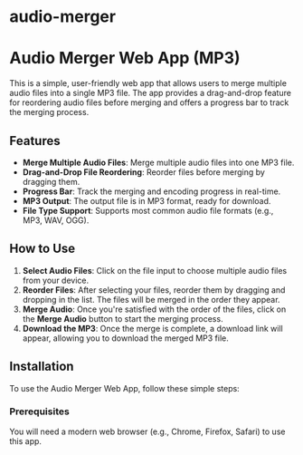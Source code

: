 # audio-merger
# Audio Merger Web App (MP3)

This is a simple, user-friendly web app that allows users to merge multiple audio files into a single MP3 file. The app provides a drag-and-drop feature for reordering audio files before merging and offers a progress bar to track the merging process.

## Features

- **Merge Multiple Audio Files**: Merge multiple audio files into one MP3 file.
- **Drag-and-Drop File Reordering**: Reorder files before merging by dragging them.
- **Progress Bar**: Track the merging and encoding progress in real-time.
- **MP3 Output**: The output file is in MP3 format, ready for download.
- **File Type Support**: Supports most common audio file formats (e.g., MP3, WAV, OGG).

## How to Use

1. **Select Audio Files**: Click on the file input to choose multiple audio files from your device.
2. **Reorder Files**: After selecting your files, reorder them by dragging and dropping in the list. The files will be merged in the order they appear.
3. **Merge Audio**: Once you're satisfied with the order of the files, click on the **Merge Audio** button to start the merging process.
4. **Download the MP3**: Once the merge is complete, a download link will appear, allowing you to download the merged MP3 file.

## Installation

To use the Audio Merger Web App, follow these simple steps:

### Prerequisites

You will need a modern web browser (e.g., Chrome, Firefox, Safari) to use this app.
